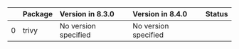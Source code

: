 <!-- markdown-link-check-disable -->

|    | Package   | Version in 8.3.0     | Version in 8.4.0     | Status   |
|---:|:----------|:---------------------|:---------------------|:---------|
|  0 | trivy     | No version specified | No version specified |          |